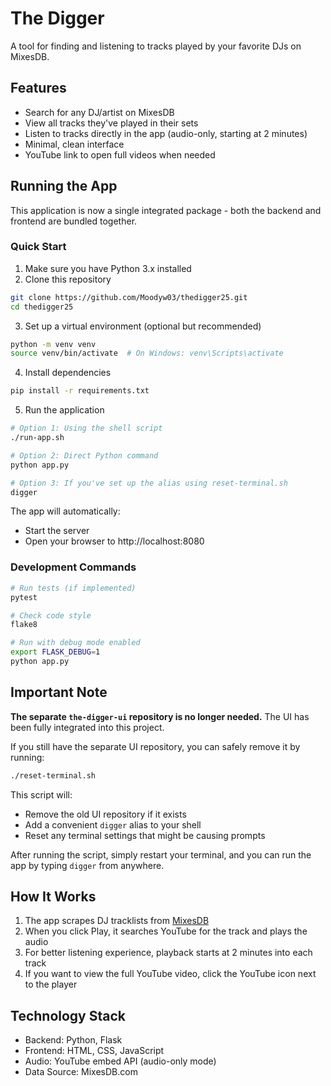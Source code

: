 # The Digger

A tool for finding and listening to tracks played by your favorite DJs on MixesDB.

## Features

- Search for any DJ/artist on MixesDB
- View all tracks they've played in their sets
- Listen to tracks directly in the app (audio-only, starting at 2 minutes)
- Minimal, clean interface
- YouTube link to open full videos when needed

## Running the App

This application is now a single integrated package - both the backend and frontend are bundled together.

### Quick Start

1. Make sure you have Python 3.x installed
2. Clone this repository

```bash
git clone https://github.com/Moodyw03/thedigger25.git
cd thedigger25
```

3. Set up a virtual environment (optional but recommended)

```bash
python -m venv venv
source venv/bin/activate  # On Windows: venv\Scripts\activate
```

4. Install dependencies

```bash
pip install -r requirements.txt
```

5. Run the application

```bash
# Option 1: Using the shell script
./run-app.sh

# Option 2: Direct Python command
python app.py

# Option 3: If you've set up the alias using reset-terminal.sh
digger
```

The app will automatically:

- Start the server
- Open your browser to http://localhost:8080

### Development Commands

```bash
# Run tests (if implemented)
pytest

# Check code style
flake8

# Run with debug mode enabled
export FLASK_DEBUG=1
python app.py
```

## Important Note

**The separate `the-digger-ui` repository is no longer needed.** The UI has been fully integrated into this project.

If you still have the separate UI repository, you can safely remove it by running:

```bash
./reset-terminal.sh
```

This script will:

- Remove the old UI repository if it exists
- Add a convenient `digger` alias to your shell
- Reset any terminal settings that might be causing prompts

After running the script, simply restart your terminal, and you can run the app by typing `digger` from anywhere.

## How It Works

1. The app scrapes DJ tracklists from [MixesDB](https://www.mixesdb.com/)
2. When you click Play, it searches YouTube for the track and plays the audio
3. For better listening experience, playback starts at 2 minutes into each track
4. If you want to view the full YouTube video, click the YouTube icon next to the player

## Technology Stack

- Backend: Python, Flask
- Frontend: HTML, CSS, JavaScript
- Audio: YouTube embed API (audio-only mode)
- Data Source: MixesDB.com
